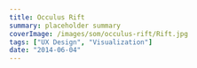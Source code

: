 ```yaml
---
title: Occulus Rift
summary: placeholder summary
coverImage: /images/som/occulus-rift/Rift.jpg
tags: ["UX Design", "Visualization"]
date: "2014-06-04"
---
```

